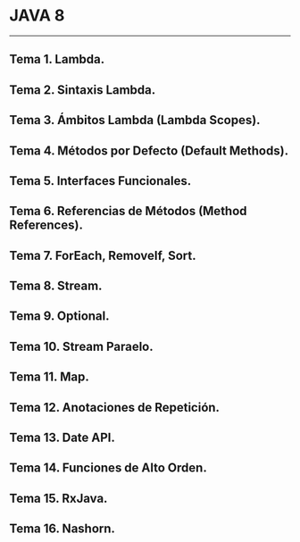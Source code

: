 # JAVA 8

---

## Tema 1. Lambda.
## Tema 2. Sintaxis Lambda.
## Tema 3. Ámbitos Lambda (Lambda Scopes).
## Tema 4. Métodos por Defecto (Default Methods).
## Tema 5. Interfaces Funcionales.
## Tema 6. Referencias de Métodos (Method References).
## Tema 7. ForEach, RemoveIf, Sort.
## Tema 8. Stream.
## Tema 9. Optional.
## Tema 10. Stream Paraelo.
## Tema 11. Map.
## Tema 12. Anotaciones de Repetición.
## Tema 13. Date API.
## Tema 14. Funciones de Alto Orden.
## Tema 15. RxJava.
## Tema 16. Nashorn.